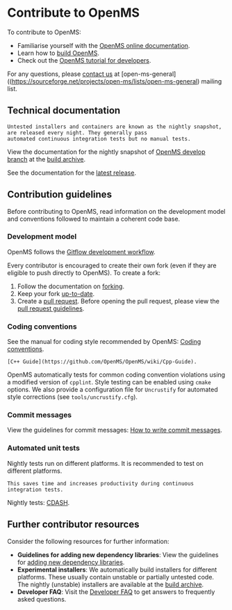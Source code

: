 Contribute to OpenMS
====================

To contribute to OpenMS:

- Familiarise yourself with the [OpenMS online documentation](../index.rst).
- Learn how to [build OpenMS](../installations/build-openms-from-source.md).
- Check out the [OpenMS tutorial for developers](https://abibuilder.informatik.uni-tuebingen.de/archive/openms/Documentation/release/latest/html/OpenMS_tutorial.html).

For any questions, please [contact us](../contact-us.md) at [open-ms-general]((https://sourceforge.net/projects/open-ms/lists/open-ms-general) mailing list.

## Technical documentation

```{note}
Untested installers and containers are known as the nightly snapshot, are released every night. They generally pass
automated continuous integration tests but no manual tests.
```

View the documentation for the nightly snapshot of [OpenMS develop branch](https://github.com/OpenMS/OpenMS/tree/develop)
at the [build archive](https://abibuilder.informatik.uni-tuebingen.de/archive/openms/Documentation/nightly/html/index.html).

See the documentation for the [latest release](https://abibuilder.informatik.uni-tuebingen.de/archive/openms/Documentation/release/latest/html/index.html).

## Contribution guidelines

Before contributing to OpenMS, read information on the development model and conventions followed to maintain a coherent
code base.

### Development model

OpenMS follows the [Gitflow development workflow](http://nvie.com/posts/a-successful-git-branching-model/).

Every contributor is encouraged to create their own fork (even if they are eligible to push directly to OpenMS).
To create a fork:

1. Follow the documentation on [forking](https://help.github.com/articles/fork-a-repo).
2. Keep your fork [up-to-date](https://help.github.com/articles/syncing-a-fork).
3. Create a [pull request](https://help.github.com/articles/using-pull-requests). Before opening the pull request, please
   view the [pull request guidelines](../additional-resources/pull-request-checklist.md).

### Coding conventions

See the manual for coding style recommended by OpenMS: [Coding conventions](https://github.com/OpenMS/OpenMS/wiki/Coding-conventions).

```{seealso}
[C++ Guide](https://github.com/OpenMS/OpenMS/wiki/Cpp-Guide).
```

OpenMS automatically tests for common coding convention violations using a modified version of `cpplint`.
Style testing can be enabled using `cmake` options. We also provide a configuration file for `Uncrustify` for automated
style corrections (see `tools/uncrustify.cfg`).

### Commit messages

View the guidelines for commit messages: [How to write commit messages](https://github.com/OpenMS/OpenMS/wiki/HowTo---Write-Commit-Messages).

### Automated unit tests

Nightly tests run on different platforms. It is recommended to test on different platforms.

```{tip}
This saves time and increases productivity during continuous integration tests.
```

Nightly tests: [CDASH](http://cdash.openms.de/index.php?project=OpenMS).

## Further contributor resources

Consider the following resources for further information:

- **Guidelines for adding new dependency libraries**: View the guidelines for [adding new dependency libraries]().
-  **Experimental installers**: We automatically build installers for different platforms. These usually contain
   unstable or partially untested code.
   The nightly (unstable) installers are available at the [build archive](https://abibuilder.informatik.uni-tuebingen.de/archive/openms/OpenMSInstaller/nightly/).
- **Developer FAQ**: Visit the [Developer FAQ](../faqs/developer-faq.md) to get answers to frequently asked questions.
